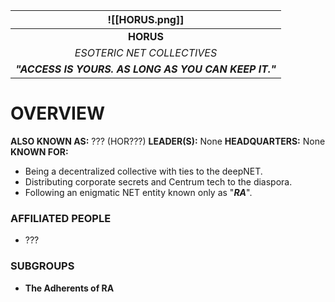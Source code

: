 
|         ![[HORUS.png]]         |
| :--------------------------------------------------: |
|                      **HORUS**                       |
|              *ESOTERIC NET COLLECTIVES*              |
| ***"ACCESS IS YOURS. AS LONG AS YOU CAN KEEP IT."*** |
# **OVERVIEW**
**ALSO KNOWN AS:** ??? (HOR???)
**LEADER(S):** None
**HEADQUARTERS:** None
**KNOWN FOR:**
- Being a decentralized collective with ties to the deepNET.
- Distributing corporate secrets and Centrum tech to the diaspora.
- Following an enigmatic NET entity known only as "***RA***".

### **AFFILIATED PEOPLE**
- ???

### **SUBGROUPS**
- **The Adherents of RA**


